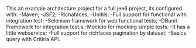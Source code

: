 This an example architecture project for a full jee6 project, its configured with:
-Maven;
-JSF2;
-Richafaces;
-Unitils:
 -Full support for functional with integration test;
 -Selenium framework for web functional tests;
 -DBunit Framework for integration test;s
 -Mockito for mocking simple tests.
-It has a little webservice;
-Full support for richfaces pagination by dataset;
-Basics query with Critiria API.
